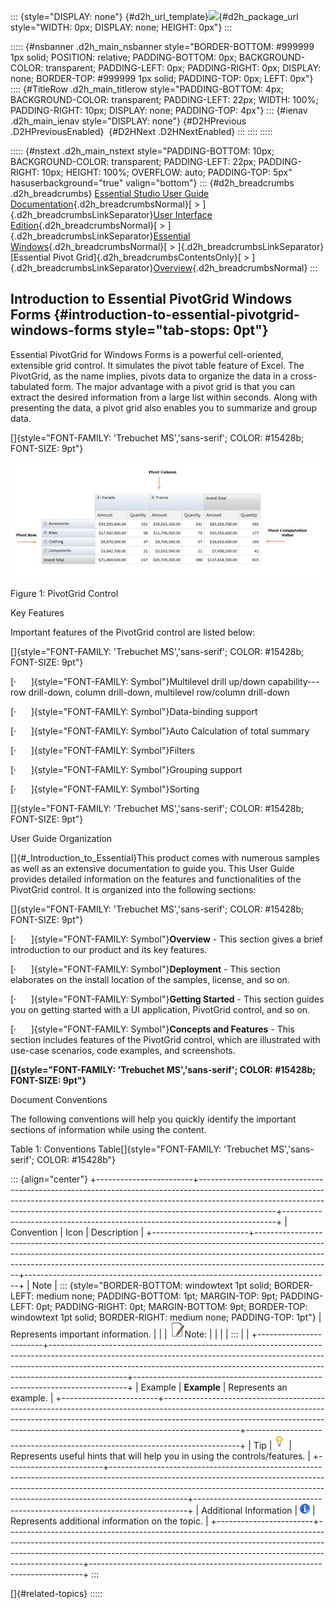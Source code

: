 ::: {style="DISPLAY: none"}
[](ms-xhelp:///?Id=d2h_url_template){#d2h_url_template}![](!package_url!){#d2h_package_url style="WIDTH: 0px; DISPLAY: none; HEIGHT: 0px"}
:::

::::: {#nsbanner .d2h_main_nsbanner style="BORDER-BOTTOM: #999999 1px solid; POSITION: relative; PADDING-BOTTOM: 0px; BACKGROUND-COLOR: transparent; PADDING-LEFT: 0px; PADDING-RIGHT: 0px; DISPLAY: none; BORDER-TOP: #999999 1px solid; PADDING-TOP: 0px; LEFT: 0px"}
:::: {#TitleRow .d2h_main_titlerow style="PADDING-BOTTOM: 4px; BACKGROUND-COLOR: transparent; PADDING-LEFT: 22px; WIDTH: 100%; PADDING-RIGHT: 10px; DISPLAY: none; PADDING-TOP: 4px"}
::: {#ienav .d2h_main_ienav style="DISPLAY: none"}
[](ms-xhelp:///?Id=f6471825-74bb-400f-8937-7a79d4b3af1d){#D2HPrevious .D2HPreviousEnabled}  [](ms-xhelp:///?Id=7c439200-e30e-421b-9b45-b127ee849141){#D2HNext .D2HNextEnabled}
:::
::::
:::::

::::: {#nstext .d2h_main_nstext style="PADDING-BOTTOM: 10px; BACKGROUND-COLOR: transparent; PADDING-LEFT: 22px; PADDING-RIGHT: 10px; HEIGHT: 100%; OVERFLOW: auto; PADDING-TOP: 5px" hasuserbackground="true" valign="bottom"}
::: {#d2h_breadcrumbs .d2h_breadcrumbs}
[Essential Studio User Guide Documentation](ms-xhelp:///?Id=12457748-09e3-4d74-a240-8e049cedf030){.d2h_breadcrumbsNormal}[ \> ]{.d2h_breadcrumbsLinkSeparator}[User Interface Edition](ms-xhelp:///?Id=c29296b7-531c-413b-a0ec-488ca1f7f669){.d2h_breadcrumbsNormal}[ \> ]{.d2h_breadcrumbsLinkSeparator}[Essential Windows](ms-xhelp:///?Id=e60759d8-47a4-4570-9d7a-16a68d63f2ea){.d2h_breadcrumbsNormal}[ \> ]{.d2h_breadcrumbsLinkSeparator}[Essential Pivot Grid]{.d2h_breadcrumbsContentsOnly}[ \> ]{.d2h_breadcrumbsLinkSeparator}[Overview](ms-xhelp:///?Id=f6471825-74bb-400f-8937-7a79d4b3af1d){.d2h_breadcrumbsNormal}
:::

## Introduction to Essential PivotGrid Windows Forms {#introduction-to-essential-pivotgrid-windows-forms style="tab-stops: 0pt"}

Essential PivotGrid for Windows Forms is a powerful cell-oriented, extensible grid control. It simulates the pivot table feature of Excel. The PivotGrid, as the name implies, pivots data to organize the data in a cross-tabulated form. The major advantage with a pivot grid is that you can extract the desired information from a large list within seconds. Along with presenting the data, a pivot grid also enables you to summarize and group data.

[]{style="FONT-FAMILY: 'Trebuchet MS','sans-serif'; COLOR: #15428b; FONT-SIZE: 9pt"} 

![Description: C:\\Users\\dwarageshmb\\Desktop\\Doc Images\\PivotGrid WPF\\1.png](ImagesExt/image109_0.jpg)

Figure 1: PivotGrid Control

Key Features

Important features of the PivotGrid control are listed below:

[]{style="FONT-FAMILY: 'Trebuchet MS','sans-serif'; COLOR: #15428b; FONT-SIZE: 9pt"} 

[·      ]{style="FONT-FAMILY: Symbol"}Multilevel drill up/down capability---row drill-down, column drill-down, multilevel row/column drill-down

[·      ]{style="FONT-FAMILY: Symbol"}Data-binding support

[·      ]{style="FONT-FAMILY: Symbol"}Auto Calculation of total summary

[·      ]{style="FONT-FAMILY: Symbol"}Filters

[·      ]{style="FONT-FAMILY: Symbol"}Grouping support

[·      ]{style="FONT-FAMILY: Symbol"}Sorting

[]{style="FONT-FAMILY: 'Trebuchet MS','sans-serif'; COLOR: #15428b; FONT-SIZE: 9pt"} 

User Guide Organization

[]{#_Introduction_to_Essential}This product comes with numerous samples as well as an extensive documentation to guide you. This User Guide provides detailed information on the features and functionalities of the PivotGrid control. It is organized into the following sections:

[]{style="FONT-FAMILY: 'Trebuchet MS','sans-serif'; COLOR: #15428b; FONT-SIZE: 9pt"} 

[·      ]{style="FONT-FAMILY: Symbol"}**Overview** - This section gives a brief introduction to our product and its key features.

[·      ]{style="FONT-FAMILY: Symbol"}**Deployment** - This section elaborates on the install location of the samples, license, and so on.

[·      ]{style="FONT-FAMILY: Symbol"}**Getting Started** - This section guides you on getting started with a UI application, PivotGrid control, and so on.

[·      ]{style="FONT-FAMILY: Symbol"}**Concepts and Features** - This section includes features of the PivotGrid control, which are illustrated with use-case scenarios, code examples, and screenshots.

**[]{style="FONT-FAMILY: 'Trebuchet MS','sans-serif'; COLOR: #15428b; FONT-SIZE: 9pt"}** 

Document Conventions

The following conventions will help you quickly identify the important sections of information while using the content.

Table 1: Conventions Table[]{style="FONT-FAMILY: 'Trebuchet MS','sans-serif'; COLOR: #15428b"}

::: {align="center"}
+------------------------+-------------------------------------------------------------------------------------------------------------------------------------------------------------------------------------------------------------------------------------------------------------+----------------------------------------------------------------------------+
| Convention             | Icon                                                                                                                                                                                                                                                        | Description                                                                |
+------------------------+-------------------------------------------------------------------------------------------------------------------------------------------------------------------------------------------------------------------------------------------------------------+----------------------------------------------------------------------------+
| Note                   | ::: {style="BORDER-BOTTOM: windowtext 1pt solid; BORDER-LEFT: medium none; PADDING-BOTTOM: 1pt; MARGIN-TOP: 9pt; PADDING-LEFT: 0pt; PADDING-RIGHT: 0pt; MARGIN-BOTTOM: 9pt; BORDER-TOP: windowtext 1pt solid; BORDER-RIGHT: medium none; PADDING-TOP: 1pt"} | Represents important information.                                          |
|                        | ![](ImagesExt/image109_1.jpg)Note:                                                                                                                                                                                                                          |                                                                            |
|                        | :::                                                                                                                                                                                                                                                         |                                                                            |
+------------------------+-------------------------------------------------------------------------------------------------------------------------------------------------------------------------------------------------------------------------------------------------------------+----------------------------------------------------------------------------+
| Example                | **Example**                                                                                                                                                                                                                                                 | Represents an example.                                                     |
+------------------------+-------------------------------------------------------------------------------------------------------------------------------------------------------------------------------------------------------------------------------------------------------------+----------------------------------------------------------------------------+
| Tip                    | ![Description: C:\\Users\\Hari\\Pictures\\OlapClient\\Tip.png](ImagesExt/image109_2.png)                                                                                                                                                                    | Represents useful hints that will help you in using the controls/features. |
+------------------------+-------------------------------------------------------------------------------------------------------------------------------------------------------------------------------------------------------------------------------------------------------------+----------------------------------------------------------------------------+
| Additional Information | ![Description: C:\\Users\\Hari\\Pictures\\OlapClient\\Information.png](ImagesExt/image109_3.png)                                                                                                                                                            | Represents additional information on the topic.                            |
+------------------------+-------------------------------------------------------------------------------------------------------------------------------------------------------------------------------------------------------------------------------------------------------------+----------------------------------------------------------------------------+
:::

[]{#related-topics}
:::::
